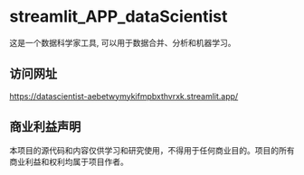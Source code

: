 # streamlit_APP_dataScientist
这是一个数据科学家工具, 可以用于数据合并、分析和机器学习。

## 访问网址
https://datascientist-aebetwymykifmpbxthvrxk.streamlit.app/

## 商业利益声明
本项目的源代码和内容仅供学习和研究使用，不得用于任何商业目的。项目的所有商业利益和权利均属于项目作者。

